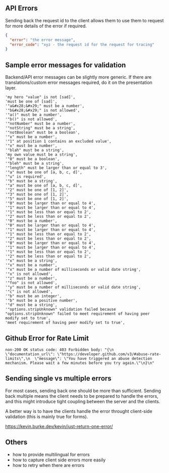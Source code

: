 ## API Errors

Sending back the request id to the client allows them to use them to request for more details of the error if required.
```json
{
  "error": "the error message",
  "error_code": "xyz - the request id for the request for tracing"
}
```

## Sample error messages for validation

Backend/API error messages can be slightly more generic. If there are translations/custom error messages required, do it on the presentation layer.

```
'my hero "value" is not [sad]',
'must be one of [sad]',
'"a&#x28;&#x29;" must be a number',
'"b&#x28;&#x29;" is not allowed',
'"a()" must be a number',
'"b()" is not allowed',
'"notNumber" must be a number',
'"notString" must be a string',
'"notBoolean" must be a boolean',
'"x" must be a number',
'"1" at position 1 contains an excluded value',
'"x" must be a number',
'"blah" must be a string',
'my own value must be a string',
'"0" must be a boolean',
'"bleh" must be a string',
'"length" must be larger than or equal to 3',
'"a" must be one of [a, b, c, d]',
'"u" is required',
'"b" must be a string',
'"a" must be one of [a, b, c, d]',
'"2" must be one of [1, 2]',
'"3" must be one of [1, 2]',
'"5" must be one of [1, 2]',
'"0" must be larger than or equal to 4',
'"1" must be larger than or equal to 4',
'"1" must be less than or equal to 2',
'"2" must be less than or equal to 2',
'"0" must be a number',
'"0" must be larger than or equal to 4',
'"1" must be larger than or equal to 4',
'"1" must be less than or equal to 2',
'"2" must be less than or equal to 2',
'"0" must be larger than or equal to 4',
'"1" must be larger than or equal to 4',
'"1" must be less than or equal to 2',
'"2" must be less than or equal to 2',
'"x" must be a string',
'"x" must be a number',
'"x" must be a number of milliseconds or valid date string',
'"x" is not allowed',
'"z" must be a number',
'"foo" is not allowed',
'"y" must be a number of milliseconds or valid date string',
'"c" is not allowed',
'"b" must be an integer',
'"b" must be a positive number',
'"d" must be a string',
'"options.stripUnknown" validation failed because "options.stripUnknown" failed to meet requirement of having peer modify set to true',
'meet requirement of having peer modify set to true',

```

## Github Error for Rate Limit

```
non-200 OK status code: 403 Forbidden body: "{\n  \"documentation_url\": \"https://developer.github.com/v3/#abuse-rate-limits\",\n  \"message\": \"You have triggered an abuse detection mechanism. Please wait a few minutes before you try again.\"\n}\n"
```


## Sending single vs multiple errors

For most cases, sending back one should be more than sufficient. Sending back multiple means the client needs to be prepared to handle the errors, and this might introduce tight coupling between the server and the clients.

A better way is to have the clients handle the error throught client-side validation (this is mainly true for forms).


https://kevin.burke.dev/kevin/just-return-one-error/

## Others

- how to provide multilingual for errors
- how to capture client side errors more easily 
- how to retry when there are errors
